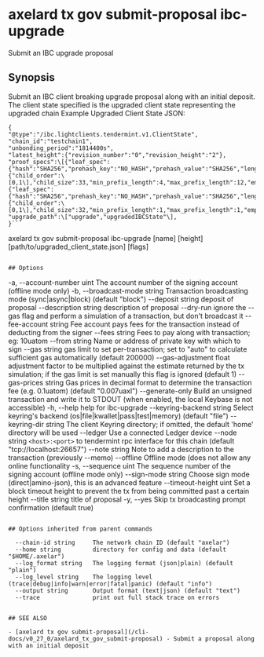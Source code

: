 # axelard tx gov submit-proposal ibc-upgrade

Submit an IBC upgrade proposal

## Synopsis

Submit an IBC client breaking upgrade proposal along with an initial deposit.
The client state specified is the upgraded client state representing the upgraded chain
Example Upgraded Client State JSON:

````
{
"@type":"/ibc.lightclients.tendermint.v1.ClientState",
"chain_id":"testchain1",
"unbonding_period":"1814400s",
"latest_height":{"revision_number":"0","revision_height":"2"},
"proof_specs":\[{"leaf_spec":{"hash":"SHA256","prehash_key":"NO_HASH","prehash_value":"SHA256","length":"VAR_PROTO","prefix":"AA=="},"inner_spec":{"child_order":\[0,1\],"child_size":33,"min_prefix_length":4,"max_prefix_length":12,"empty_child":null,"hash":"SHA256"},"max_depth":0,"min_depth":0},{"leaf_spec":{"hash":"SHA256","prehash_key":"NO_HASH","prehash_value":"SHA256","length":"VAR_PROTO","prefix":"AA=="},"inner_spec":{"child_order":\[0,1\],"child_size":32,"min_prefix_length":1,"max_prefix_length":1,"empty_child":null,"hash":"SHA256"},"max_depth":0,"min_depth":0}\],
"upgrade_path":\["upgrade","upgradedIBCState"\],
}```

````

axelard tx gov submit-proposal ibc-upgrade [name] [height] [path/to/upgraded_client_state.json] [flags]

```

## Options

```

-a, --account-number uint The account number of the signing account (offline mode only)
-b, --broadcast-mode string Transaction broadcasting mode (sync|async|block) (default "block")
--deposit string deposit of proposal
--description string description of proposal
--dry-run ignore the --gas flag and perform a simulation of a transaction, but don't broadcast it
--fee-account string Fee account pays fees for the transaction instead of deducting from the signer
--fees string Fees to pay along with transaction; eg: 10uatom
--from string Name or address of private key with which to sign
--gas string gas limit to set per-transaction; set to "auto" to calculate sufficient gas automatically (default 200000)
--gas-adjustment float adjustment factor to be multiplied against the estimate returned by the tx simulation; if the gas limit is set manually this flag is ignored (default 1)
--gas-prices string Gas prices in decimal format to determine the transaction fee (e.g. 0.1uatom) (default "0.007uaxl")
--generate-only Build an unsigned transaction and write it to STDOUT (when enabled, the local Keybase is not accessible)
-h, --help help for ibc-upgrade
--keyring-backend string Select keyring's backend (os|file|kwallet|pass|test|memory) (default "file")
--keyring-dir string The client Keyring directory; if omitted, the default 'home' directory will be used
--ledger Use a connected Ledger device
--node string `<host>:<port>` to tendermint rpc interface for this chain (default "tcp://localhost:26657")
--note string Note to add a description to the transaction (previously --memo)
--offline Offline mode (does not allow any online functionality
-s, --sequence uint The sequence number of the signing account (offline mode only)
--sign-mode string Choose sign mode (direct|amino-json), this is an advanced feature
--timeout-height uint Set a block timeout height to prevent the tx from being committed past a certain height
--title string title of proposal
-y, --yes Skip tx broadcasting prompt confirmation (default true)

```

## Options inherited from parent commands

```

      --chain-id string     The network chain ID (default "axelar")
      --home string         directory for config and data (default "$HOME/.axelar")
      --log_format string   The logging format (json|plain) (default "plain")
      --log_level string    The logging level (trace|debug|info|warn|error|fatal|panic) (default "info")
      --output string       Output format (text|json) (default "text")
      --trace               print out full stack trace on errors

```

## SEE ALSO

- [axelard tx gov submit-proposal](/cli-docs/v0_27_0/axelard_tx_gov_submit-proposal) - Submit a proposal along with an initial deposit
```
